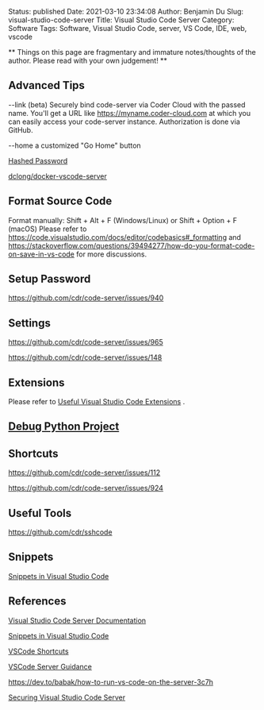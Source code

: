 Status: published
Date: 2021-03-10 23:34:08
Author: Benjamin Du
Slug: visual-studio-code-server
Title: Visual Studio Code Server
Category: Software
Tags: Software, Visual Studio Code, server, VS Code, IDE, web, vscode

**
Things on this page are fragmentary and immature notes/thoughts of the author.
Please read with your own judgement!
**



## Advanced Tips
--link                 (beta) Securely bind code-server via Coder Cloud with the passed name. You'll get a URL like
                             https://myname.coder-cloud.com at which you can easily access your code-server instance.
                             Authorization is done via GitHub.

--home a customized "Go Home" button

[Hashed Password](https://github.com/cdr/code-server/blob/v3.8.0/doc/FAQ.md#can-i-store-my-password-hashed)

[dclong/docker-vscode-server](https://github.com/dclong/docker-vscode-server)

## Format Source Code

Format manually: Shift + Alt + F (Windows/Linux) or Shift + Option + F (macOS)
Please refer to
https://code.visualstudio.com/docs/editor/codebasics#_formatting
and
https://stackoverflow.com/questions/39494277/how-do-you-format-code-on-save-in-vs-code
for more discussions.

## Setup Password

https://github.com/cdr/code-server/issues/940

## Settings

https://github.com/cdr/code-server/issues/965

https://github.com/cdr/code-server/issues/148


## Extensions

Please refer to 
[Useful Visual Studio Code Extensions](http://www.legendu.net/misc/blog/useful-visual-studio-code-extensions)
.

## [Debug Python Project](http://www.legendu.net/misc/blog/debug-python-project-in-visual-studio-code)

## Shortcuts

https://github.com/cdr/code-server/issues/112

https://github.com/cdr/code-server/issues/924

## Useful Tools

https://github.com/cdr/sshcode

## Snippets

[Snippets in Visual Studio Code](https://code.visualstudio.com/docs/editor/userdefinedsnippets)

## References

[Visual Studio Code Server Documentation](https://github.com/cdr/code-server/tree/master/doc)

[Snippets in Visual Studio Code](https://code.visualstudio.com/docs/editor/userdefinedsnippets)

[VSCode Shortcuts](http://www.legendu.net/misc/blog/vscode-tips/#shortcuts)

[VSCode Server Guidance](https://github.com/cdr/code-server/blob/master/doc/guide.md)

https://dev.to/babak/how-to-run-vs-code-on-the-server-3c7h

[Securing Visual Studio Code Server](https://www.pomerium.io/recipes/vs-code-server.html#background)
